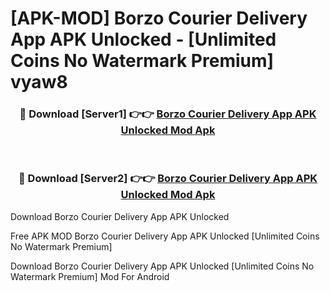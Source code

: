 # [APK-MOD] Borzo  Courier Delivery App APK Unlocked - [Unlimited Coins No Watermark Premium] vyaw8



<div align="center">
<h3>🔴 Download [Server1] 👉👉 <a href="https://momento.my/?title=Borzo__Courier_Delivery_App_APK_Unlocked">Borzo  Courier Delivery App APK Unlocked Mod Apk</a></h3><br>

<h3>🔴 Download [Server2] 👉👉 <a href="https://momento.my/?title=Borzo__Courier_Delivery_App_APK_Unlocked">Borzo  Courier Delivery App APK Unlocked Mod Apk</a></h3>
</div>



Download Borzo  Courier Delivery App APK Unlocked 

Free APK MOD Borzo  Courier Delivery App APK Unlocked [Unlimited Coins No Watermark Premium]

Download Borzo  Courier Delivery App APK Unlocked [Unlimited Coins No Watermark Premium] Mod For Android
